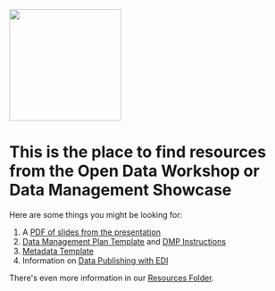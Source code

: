 <img src="https://github.com/InteragencyEcologicalProgram/Open-Data-Workshop/blob/master/images/datajourneyv2.jpg" width="200">

# This is the place to find resources from the Open Data Workshop or Data Management Showcase
Here are some things you might be looking for:
1. A [PDF of slides from the presentation](https://github.com/InteragencyEcologicalProgram/Open-Data-Workshop/blob/master/resources/OpenScienceWorkshop_IEP_2019.pdf)
1. [Data Management Plan Template](https://github.com/InteragencyEcologicalProgram/Open-Data-Workshop/blob/master/resources/2019%20DMP%20Template%20v2.pdf) and [DMP Instructions](https://github.com/InteragencyEcologicalProgram/Open-Data-Workshop/blob/master/resources/DMP%20Template%20Instructions%20Public.docx)
1. [Metadata Template](https://github.com/InteragencyEcologicalProgram/Open-Data-Workshop/blob/master/resources/IEP%20EDI%20Metadata%20Template.docx)
1. Information on [Data Publishing with EDI](https://github.com/InteragencyEcologicalProgram/IEP-to-EDI-Publishing)


There's even more information in our [Resources Folder](https://github.com/InteragencyEcologicalProgram/Open-Data-Workshop/blob/master/resources/).

